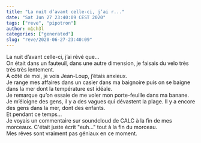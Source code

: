 ```yaml
---
title: "La nuit d’avant celle-ci, j’ai r..."
date: "Sat Jun 27 23:40:09 CEST 2020"
tags: ["reve", "pipotron"]
author: m1ch3l
categories: ["generated"]
slug: "reve/2020-06-27-23:40:09"
---
```


La nuit d’avant celle-ci, j’ai rêvé que...<br>
On était dans un fauteuil, dans une autre dimension, je faisais du velo très très très lentement.<br>
À côté de moi, je vois Jean-Loup, j’étais anxieux.<br>
Je range mes affaires dans un casier dans ma baignoire puis on se baigne dans la mer dont la température est idéale.<br>
Je remarque qu’on essaie de me voler mon porte-feuille dans ma banane. Je m’éloigne des gens, il y a des vagues qui dévastent la plage. Il y a encore des gens dans la mer, dont des enfants.<br>
Et pendant ce temps...<br>
Je voyais un commentaire sur soundcloud de CALC à la fin de mes morceaux. C'était juste écrit "euh..." tout à la fin du morceau.<br>
Mes rêves sont vraiment pas géniaux en ce moment.<br>
